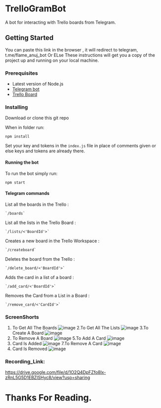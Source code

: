 # TrelloGramBot

A bot for interacting with Trello boards from Telegram.

## Getting Started

You can paste this link in the browser , it will redirect to telegram,
t.me/flame_anuj_bot
Or ELse
These instructions will get you a copy of the project up and running on your local machine.


### Prerequisites

* Latest version of Node.js
* [Telegram bot](https://core.telegram.org/bots)
* [Trello Board](https://trello.com)

### Installing


Download or clone this git repo

When in folder run:
```
npm install
```

Set your key and tokens in the `index.js` file in place of comments given or else keys and tokens are already there.

#### Running the bot
To run the bot simply run:
```
npm start
```
#### Telegram commands

 List all the boards in the Trello :
```
`/boards`
```
 List all the lists in the Trello Board :
```
`/lists/<'BoardId'>`
```
 Creates a new board in the Trello Workspace :
```
`/createboard`
```
 Deletes the board from the Trello :
```
`/delete_board/<'BoardId'>`
```
 Adds the card in a list of a board :
```
`/add_card/<'BoardId'>`
```
 Removes the Card from a List in  a Board :
```
`/remove_card/<'CardId'>`
```
### ScreenShorts
1. To Get All The Boards
![image](https://user-images.githubusercontent.com/111122684/221442643-4465f84e-df11-416e-a6c7-3c8925b7f165.png)
2.To Get All The Lists
![image](https://user-images.githubusercontent.com/111122684/221442670-8c0a5397-d451-45d8-a02a-a86088ce21cd.png)
3.To Create A Board
![image](https://user-images.githubusercontent.com/111122684/221442684-06f3052e-914f-4da8-bdcc-8774d6db69fc.png)
4. To Remove A Board
![image](https://user-images.githubusercontent.com/111122684/221442795-4e69eb26-24dc-4cd7-8c96-9a95305939af.png)
5.To Add A Card
![image](https://user-images.githubusercontent.com/111122684/221442844-b691a8b0-d82b-44df-a03e-d2c111de76c0.png)
6. Card Is Added
![image](https://user-images.githubusercontent.com/111122684/221442853-ed26cd37-854a-485b-b4f8-f89e96c92656.png)
7.To Remove A Card
![image](https://user-images.githubusercontent.com/111122684/221442898-b55cfe89-a064-4fc6-b8fb-b965ed3303ba.png)
8. Card Is Removed
![image](https://user-images.githubusercontent.com/111122684/221442912-7be15be7-1c03-42bf-9766-9293fd91b3a4.png)

### Recording_Link:
https://drive.google.com/file/d/1O2Q4DpFZfo8lx-zRnL5G5D1EBZlSHyc8/view?usp=sharing

# Thanks For Reading.
